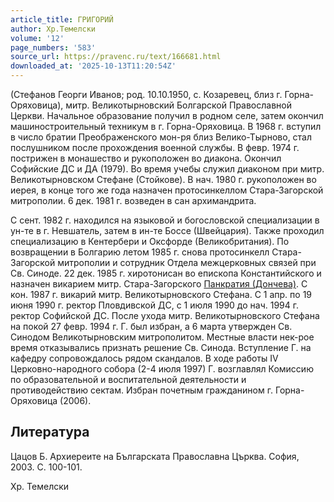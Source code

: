 ```yaml
---
article_title: ГРИГОРИЙ
author: Хр.Темелски
volume: '12'
page_numbers: '583'
source_url: https://pravenc.ru/text/166681.html
downloaded_at: '2025-10-13T11:20:54Z'
---
```


(Стефанов Георги Иванов; род. 10.10.1950, с. Козаревец, близ г. Горна-Оряховица), митр. Великотырновский Болгарской Православной Церкви. Начальное образование получил в родном селе, затем окончил машиностроительный техникум в г. Горна-Оряховица. В 1968 г. вступил в число братии Преображенского мон-ря близ Велико-Тырново, стал послушником после прохождения военной службы. В февр. 1974 г. пострижен в монашество и рукоположен во диакона. Окончил Софийские ДС и ДА (1979). Во время учебы служил диаконом при митр. Великотырновском Стефане (Стойкове). В нач. 1980 г. рукоположен во иерея, в конце того же года назначен протосинкеллом Стара-Загорской митрополии. 6 дек. 1981 г. возведен в сан архимандрита.

С сент. 1982 г. находился на языковой и богословской специализации в ун-те в г. Невшатель, затем в ин-те Боссе (Швейцария). Также проходил специализацию в Кентербери и Оксфорде (Великобритания). По возвращении в Болгарию летом 1985 г. снова протосинкелл Стара-Загорской митрополии и сотрудник Отдела межцерковных связей при Св. Синоде. 22 дек. 1985 г. хиротонисан во епископа Константийского и назначен викарием митр. Стара-Загорского [Панкратия (Дончева)](<https://pravenc.ru/text/Панкратия (Дончева).html>). С кон. 1987 г. викарий митр. Великотырновского Стефана. С 1 апр. по 19 июня 1990 г. ректор Пловдивской ДС, с 1 июля 1990 до нач. 1994 г. ректор Софийской ДС. После ухода митр. Великотырновского Стефана на покой 27 февр. 1994 г. Г. был избран, а 6 марта утвержден Св. Синодом Великотырновским митрополитом. Местные власти нек-рое время отказывались признать решение Св. Синода. Вступление Г. на кафедру сопровождалось рядом скандалов. В ходе работы IV Церковно-народного собора (2-4 июля 1997) Г. возглавлял Комиссию по образовательной и воспитательной деятельности и противодействию сектам. Избран почетным гражданином г. Горна-Оряховица (2006).

## Литература

Цацов Б. Архиереите на Българската Православна Църква. София, 2003. С. 100-101.

Хр.  Темелски
